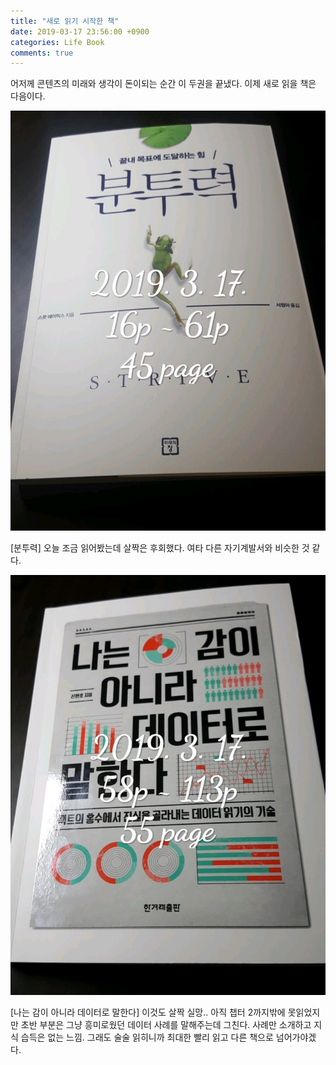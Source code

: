 ```yaml
---
title: "새로 읽기 시작한 책"
date: 2019-03-17 23:56:00 +0900
categories: Life Book
comments: true
---
```


어저께 콘텐츠의 미래와 생각이 돈이되는 순간 이 두권을 끝냈다. 이제 새로 읽을 책은 다음이다.

![images](https://github.com/DeveloperKHJ/DeveloperKHJ.github.io/blob/master/_images/strive.jpg?raw=true)

[분투력] 오늘 조금 읽어봤는데 살짝은 후회했다. 여타 다른 자기계발서와 비슷한 것 같다.

![images](https://github.com/DeveloperKHJ/DeveloperKHJ.github.io/blob/master/_images/databook.jpg?raw=true)

[나는 감이 아니라 데이터로 말한다] 이것도 살짝 실망.. 아직 챕터 2까지밖에 못읽었지만 초반 부분은 그냥 흥미로웠던 데이터 사례를 말해주는데 그친다. 사례만 소개하고 지식 습득은 없는 느낌. 그래도 술술 읽히니까 최대한 빨리 읽고 다른 책으로 넘어가야겠다.
